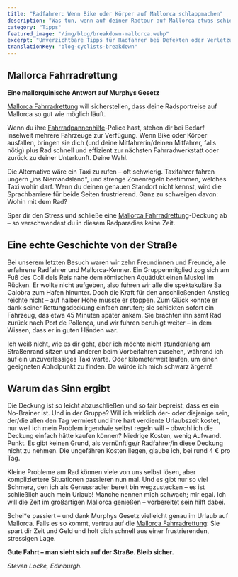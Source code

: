 ```yaml
---
title: "Radfahrer: Wenn Bike oder Körper auf Mallorca schlappmachen"
description: "Was tun, wenn auf deiner Radtour auf Mallorca etwas schiefgeht"
category: "Tipps"
featured_image: "/img/blog/breakdown-mallorca.webp"
excerpt: "Unverzichtbare Tipps für Radfahrer bei Defekten oder Verletzungen auf Mallorca. Erfahre, wen du anrufst, wohin du fährst und wie du im Notfall Hilfe bekommst."
translationKey: "blog-cyclists-breakdown"
---
```


## Mallorca Fahrradrettung

**Eine mallorquinische Antwort auf Murphys Gesetz**

<a href="https://mallorcacycleshuttle.company.site/products/Rescue-&-Recovery-c15728236" target="_blank">Mallorca Fahrradrettung</a> will sicherstellen, dass deine Radsportreise auf Mallorca so gut wie möglich läuft.

Wenn du ihre <a href="https://mallorcacycleshuttle.company.site/products/Rescue-&-Recovery-c15728236" target="_blank">Fahrradpannenhilfe</a>-Police hast, stehen dir bei Bedarf inselweit mehrere Fahrzeuge zur Verfügung. Wenn Bike oder Körper ausfallen, bringen sie dich (und deine Mitfahrerin/deinen Mitfahrer, falls nötig) plus Rad schnell und effizient zur nächsten Fahrradwerkstatt oder zurück zu deiner Unterkunft. Deine Wahl.

Die Alternative wäre ein Taxi zu rufen – oft schwierig. Taxifahrer fahren ungern „ins Niemandsland", und strenge Zonenregeln bestimmen, welches Taxi wohin darf. Wenn du deinen genauen Standort nicht kennst, wird die Sprachbarriere für beide Seiten frustrierend. Ganz zu schweigen davon: Wohin mit dem Rad?

Spar dir den Stress und schließe eine <a href="https://mallorcacycleshuttle.company.site/products/Rescue-&-Recovery-c15728236" target="_blank">Mallorca Fahrradrettung</a>-Deckung ab – so verschwendest du in diesem Radparadies keine Zeit.

## Eine echte Geschichte von der Straße

Bei unserem letzten Besuch waren wir zehn Freundinnen und Freunde, alle erfahrene Radfahrer und Mallorca-Kenner. Ein Gruppenmitglied zog sich am Fuß des Coll dels Reis nahe dem römischen Aquädukt einen Muskel im Rücken. Er wollte nicht aufgeben, also fuhren wir alle die spektakuläre Sa Calobra zum Hafen hinunter. Doch die Kraft für den anschließenden Anstieg reichte nicht – auf halber Höhe musste er stoppen. Zum Glück konnte er dank seiner Rettungsdeckung einfach anrufen; sie schickten sofort ein Fahrzeug, das etwa 45 Minuten später ankam. Sie brachten ihn samt Rad zurück nach Port de Pollença, und wir fuhren beruhigt weiter – in dem Wissen, dass er in guten Händen war.

Ich weiß nicht, wie es dir geht, aber ich möchte nicht stundenlang am Straßenrand sitzen und anderen beim Vorbeifahren zusehen, während ich auf ein unzuverlässiges Taxi warte. Oder kilometerweit laufen, um einen geeigneten Abholpunkt zu finden. Da würde ich mich schwarz ärgern!

## Warum das Sinn ergibt

Die Deckung ist so leicht abzuschließen und so fair bepreist, dass es ein No-Brainer ist. Und in der Gruppe? Will ich wirklich der- oder diejenige sein, der/die allen den Tag vermiest und ihre hart verdiente Urlaubszeit kostet, nur weil ich mein Problem irgendwie selbst regeln will – obwohl ich die Deckung einfach hätte kaufen können? Niedrige Kosten, wenig Aufwand. Punkt. Es gibt keinen Grund, als vernünftige/r Radfahrer/in diese Deckung nicht zu nehmen. Die ungefähren Kosten liegen, glaube ich, bei rund 4 € pro Tag.

Kleine Probleme am Rad können viele von uns selbst lösen, aber kompliziertere Situationen passieren nun mal. Und es gibt nur so viel Schmerz, den ich als Genussradler bereit bin wegzustecken – es ist schließlich auch mein Urlaub! Manche nennen mich schwach; mir egal. Ich will die Zeit im großartigen Mallorca genießen – vorbereitet sein hilft dabei.

Schei*e passiert – und dank Murphys Gesetz vielleicht genau im Urlaub auf Mallorca. Falls es so kommt, vertrau auf die <a href="https://mallorcacycleshuttle.company.site/products/Rescue-&-Recovery-c15728236" target="_blank">Mallorca Fahrradrettung</a>: Sie spart dir Zeit und Geld und holt dich schnell aus einer frustrierenden, stressigen Lage.

**Gute Fahrt – man sieht sich auf der Straße. Bleib sicher.**

*Steven Locke, Edinburgh.*
